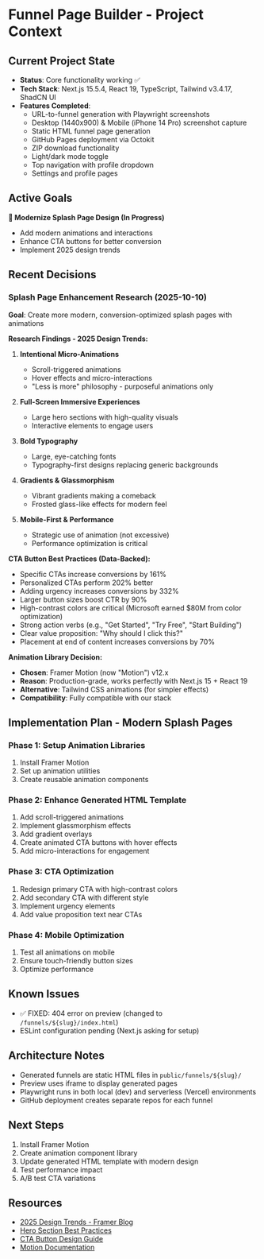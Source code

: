 # Funnel Page Builder - Project Context

## Current Project State
- **Status**: Core functionality working ✅
- **Tech Stack**: Next.js 15.5.4, React 19, TypeScript, Tailwind v3.4.17, ShadCN UI
- **Features Completed**:
  - URL-to-funnel generation with Playwright screenshots
  - Desktop (1440x900) & Mobile (iPhone 14 Pro) screenshot capture
  - Static HTML funnel page generation
  - GitHub Pages deployment via Octokit
  - ZIP download functionality
  - Light/dark mode toggle
  - Top navigation with profile dropdown
  - Settings and profile pages

## Active Goals
**🎨 Modernize Splash Page Design (In Progress)**
- Add modern animations and interactions
- Enhance CTA buttons for better conversion
- Implement 2025 design trends

## Recent Decisions

### Splash Page Enhancement Research (2025-10-10)
**Goal**: Create more modern, conversion-optimized splash pages with animations

**Research Findings - 2025 Design Trends:**
1. **Intentional Micro-Animations**
   - Scroll-triggered animations
   - Hover effects and micro-interactions
   - "Less is more" philosophy - purposeful animations only

2. **Full-Screen Immersive Experiences**
   - Large hero sections with high-quality visuals
   - Interactive elements to engage users

3. **Bold Typography**
   - Large, eye-catching fonts
   - Typography-first designs replacing generic backgrounds

4. **Gradients & Glassmorphism**
   - Vibrant gradients making a comeback
   - Frosted glass-like effects for modern feel

5. **Mobile-First & Performance**
   - Strategic use of animation (not excessive)
   - Performance optimization is critical

**CTA Button Best Practices (Data-Backed):**
- Specific CTAs increase conversions by 161%
- Personalized CTAs perform 202% better
- Adding urgency increases conversions by 332%
- Larger button sizes boost CTR by 90%
- High-contrast colors are critical (Microsoft earned $80M from color optimization)
- Strong action verbs (e.g., "Get Started", "Try Free", "Start Building")
- Clear value proposition: "Why should I click this?"
- Placement at end of content increases conversions by 70%

**Animation Library Decision:**
- **Chosen**: Framer Motion (now "Motion") v12.x
- **Reason**: Production-grade, works perfectly with Next.js 15 + React 19
- **Alternative**: Tailwind CSS animations (for simpler effects)
- **Compatibility**: Fully compatible with our stack

## Implementation Plan - Modern Splash Pages

### Phase 1: Setup Animation Libraries
1. Install Framer Motion
2. Set up animation utilities
3. Create reusable animation components

### Phase 2: Enhance Generated HTML Template
1. Add scroll-triggered animations
2. Implement glassmorphism effects
3. Add gradient overlays
4. Create animated CTA buttons with hover effects
5. Add micro-interactions for engagement

### Phase 3: CTA Optimization
1. Redesign primary CTA with high-contrast colors
2. Add secondary CTA with different style
3. Implement urgency elements
4. Add value proposition text near CTAs

### Phase 4: Mobile Optimization
1. Test all animations on mobile
2. Ensure touch-friendly button sizes
3. Optimize performance

## Known Issues
- ✅ FIXED: 404 error on preview (changed to `/funnels/${slug}/index.html`)
- ESLint configuration pending (Next.js asking for setup)

## Architecture Notes
- Generated funnels are static HTML files in `public/funnels/${slug}/`
- Preview uses iframe to display generated pages
- Playwright runs in both local (dev) and serverless (Vercel) environments
- GitHub deployment creates separate repos for each funnel

## Next Steps
1. Install Framer Motion
2. Create animation component library
3. Update generated HTML template with modern design
4. Test performance impact
5. A/B test CTA variations

## Resources
- [2025 Design Trends - Framer Blog](https://www.framer.com/blog/web-design-trends/)
- [Hero Section Best Practices](https://detachless.com/blog/hero-section-web-design-ideas)
- [CTA Button Design Guide](https://www.designstudiouiux.com/blog/cta-button-design-best-practices/)
- [Motion Documentation](https://motion.dev/)
